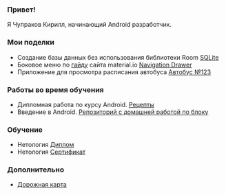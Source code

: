 ### Привет!
Я Чупраков Кирилл, начинающий Android разработчик.

### Мои поделки
* Создание базы данных без использования библиотеки Room [SQLite](https://github.com/text-code/SQLite.git)
* Боковое меню по [гайду](https://m2.material.io/components/navigation-drawer) сайта material.io [Navigation Drawer](https://github.com/text-code/Navigation_drawer.git)
* Приложение для просмотра расписания автобуса [Автобус №123](https://github.com/text-code/Bus.git)

### Работы во время обучения
* Дипломная работа по курсу Android. [Рецепты](https://github.com/text-code/Recipes.git)
* Введение в Android. [Репозиторий с домашней работой по блоку](https://github.com/text-code/Introduction-to-android.git)

### Обучение 
* Нетология [Диплом](https://github.com/text-code/Diploma.git)
* Нетология [Сертификат](https://github.com/text-code/certificate/blob/master/certificate.pdf)

### Дополнительно
* [Дорожная карта](https://github.com/text-code/Roadmap.git)


<!--
**text-code/text-code** is a ✨ _special_ ✨ repository because its `README.md` (this file) appears on your GitHub profile.

Here are some ideas to get you started:

- 🔭 I’m currently working on ...
- 🌱 I’m currently learning ...
- 👯 I’m looking to collaborate on ...
- 🤔 I’m looking for help with ...
- 💬 Ask me about ...
- 📫 How to reach me: ...
- 😄 Pronouns: ...
- ⚡ Fun fact: ...
-->
